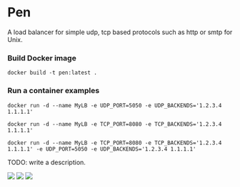 # Pen
A load balancer for simple udp, tcp based protocols such as http or smtp for Unix.

### Build Docker image
```
docker build -t pen:latest .
```

### Run a container examples
```
docker run -d --name MyLB -e UDP_PORT=5050 -e UDP_BACKENDS='1.2.3.4 1.1.1.1'
```

```
docker run -d --name MyLB -e TCP_PORT=8080 -e TCP_BACKENDS='1.2.3.4 1.1.1.1'
```

```
docker run -d --name MyLB -e TCP_PORT=8080 -e TCP_BACKENDS='1.2.3.4 1.1.1.1' -e UDP_PORT=5050 -e UDP_BACKENDS='1.2.3.4 1.1.1.1'
```

TODO: write a description.

[![](https://images.microbadger.com/badges/version/eslam/pen.svg)](http://microbadger.com/images/eslam/pen "Get your own version badge on microbadger.com")
[![](https://images.microbadger.com/badges/license/eslam/pen.svg)](http://microbadger.com/images/eslam/pen "Get your own license badge on microbadger.com")
[![](https://images.microbadger.com/badges/image/eslam/pen.svg)](http://microbadger.com/images/eslam/pen "Get your own image badge on microbadger.com")
